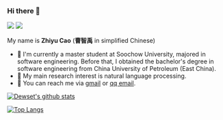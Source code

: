 ### Hi there 👋

<a href = "https://www.zhihu.com/people/prairie-73"><img src="https://img.shields.io/badge/-ZhiHu(知乎)-blue?style=plastic&logo=zhihu&logoColor=white" target="_blank"></a>
![](https://komarev.com/ghpvc/?username=Dewset)

My name is **Zhiyu Cao** (**曹智禹** in simplified Chinese)
- 🔭 I'm currently a master student at Soochow University, majored in software engineering. Before that, I obtained the bachelor's degree in software engineering from China University of Petroleum (East China).
- 🌱 My main research interest is natural language processing.
- 💬 You can reach me via [gmail](mailto:zhiyucao18@gmail.com) or [qq email](mailto:dewset@qq.com).

[![Dewset's github stats](https://github-readme-stats.vercel.app/api?username=Dewset&show_icons=true&theme=radical)](https://github.com/Dewset/github-readme-stats)

<!--
**Dewset/Dewset** is a ✨ _special_ ✨ repository because its `README.md` (this file) appears on your GitHub profile.

Here are some ideas to get you started:

- 🔭 I’m currently working on ...
- 🌱 I’m currently learning ...
- 👯 I’m looking to collaborate on ...
- 🤔 I’m looking for help with ...
- 💬 Ask me about ...
- 📫 How to reach me: ...
- 😄 Pronouns: ...
- ⚡ Fun fact: ...
-->

<!-- [![Dewset's github stats](https://github-readme-stats.vercel.app/api?username=Dewset&hide=issues&show_icons=true)](https://github.com/Dewset) -->
[![Top Langs](https://github-readme-stats.vercel.app/api/top-langs/?username=Dewset&layout=compact)](https://github.com/Dewset)
